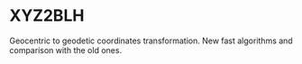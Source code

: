 # XYZ2BLH
Geocentric to geodetic coordinates transformation. New fast algorithms and comparison with the old ones.
